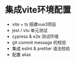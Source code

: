 # 集成vite环境配置





- vite + ts 搭建vue3项目
- jest / vtu  单元测试
- cypress & e2e 测试环境
- git commit message 的校验
- 集成 eslint & prettier  语法校验
- 配置 alias 

